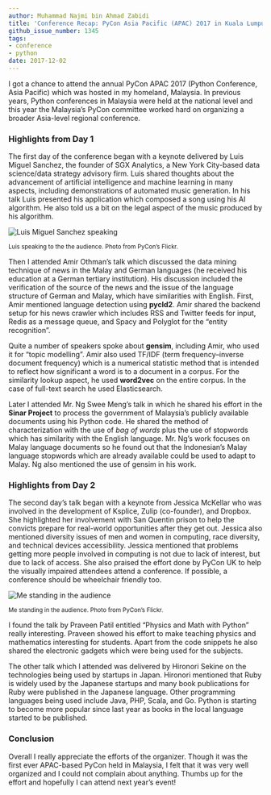 ```yaml
---
author: Muhammad Najmi bin Ahmad Zabidi
title: 'Conference Recap: PyCon Asia Pacific (APAC) 2017 in Kuala Lumpur, Malaysia'
github_issue_number: 1345
tags:
- conference
- python
date: 2017-12-02
---
```

I got a chance to attend the annual PyCon APAC 2017 (Python Conference, Asia Pacific) which was hosted in my homeland, Malaysia. In previous years, Python conferences in Malaysia were held at the national level and this year the Malaysia’s PyCon committee worked hard on organizing a broader Asia-level regional conference.

### Highlights from Day 1

The first day of the conference began with a keynote delivered by Luis Miguel Sanchez, the founder of SGX Analytics, a New York City-based data science/data strategy advisory firm. Luis shared thoughts about the advancement of artificial intelligence and machine learning in many aspects, including demonstrations of automated music generation. In his talk Luis presented his application which composed a song using his AI algorithm. He also told us a bit on the legal aspect of the music produced by his algorithm.

![Luis Miguel Sanchez speaking](/blog/2017/12/pycon-apac-2017/luis.jpg)

<small>Luis speaking to the the audience. Photo from PyCon’s Flickr.</small>

Then I attended Amir Othman’s talk which discussed the data mining technique of news in the Malay and German languages (he received his education at a German tertiary institution). His discussion included the verification of the source of the news and the issue of the language structure of German and Malay, which have similarities with English. First, Amir mentioned language detection using **pycld2**. Amir shared the backend setup for his news crawler which includes RSS and Twitter feeds for input, Redis as a message queue, and Spacy and Polyglot for the “entity recognition”.

Quite a number of speakers spoke about **gensim**, including Amir, who used it for “topic modelling”. Amir also used TF/IDF (term frequency–inverse document frequency) which is a numerical statistic method that is intended to reflect how significant a word is to a document in a corpus. For the similarity lookup aspect, he used **word2vec** on the entire corpus. In the case of full-text search he used Elasticsearch.

Later I attended Mr. Ng Swee Meng’s talk in which he shared his effort in the **Sinar Project** to process the government of Malaysia’s publicly available documents using his Python code. He shared the method of characterization with the use of *bag of words* plus the use of stopwords which has similarity with the English language. Mr. Ng’s work focuses on Malay language documents so he found out that the Indonesian’s Malay language stopwords which are already available could be used to adapt to Malay. Ng also mentioned the use of gensim in his work.

### Highlights from Day 2

The second day’s talk began with a keynote from Jessica McKellar who was involved in the development of Ksplice, Zulip (co-founder), and Dropbox. She highlighted her involvement with San Quentin prison to help the convicts prepare for real-world opportunities after they get out. Jessica also mentioned diversity issues of men and women in computing, race diversity, and technical devices accessibility. Jessica mentioned that problems getting more people involved in computing is not due to lack of interest, but due to lack of access. She also praised the effort done by PyCon UK to help the visually impaired attendees attend a conference. If possible, a conference should be wheelchair friendly too.

![Me standing in the audience](/blog/2017/12/pycon-apac-2017/me.jpg)

<small>Me standing in the audience. Photo from PyCon’s Flickr.</small>

I found the talk by Praveen Patil entitled “Physics and Math with Python” really interesting. Praveen showed his effort to make teaching physics and mathematics interesting for students. Apart from the code snippets he also shared the electronic gadgets which were being used for the subjects.

The other talk which I attended was delivered by Hironori Sekine on the technologies being used by startups in Japan. Hironori mentioned that Ruby is widely used by the Japanese startups and many book publications for Ruby were published in the Japanese language. Other programming languages being used include Java, PHP, Scala, and Go. Python is starting to become more popular since last year as books in the local language started to be published.

### Conclusion

Overall I really appreciate the efforts of the organizer. Though it was the first ever APAC-based PyCon held in Malaysia, I felt that it was very well organized and I could not complain about anything. Thumbs up for the effort and hopefully I can attend next year’s event!
